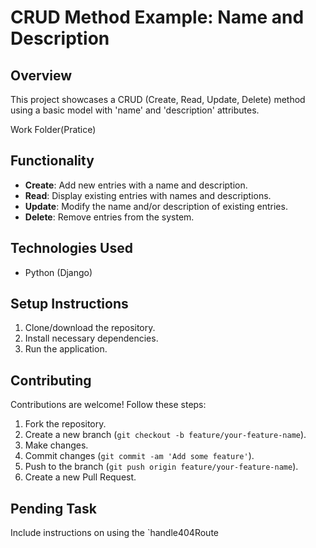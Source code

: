 # CRUD Method Example: Name and Description


## Overview
This project showcases a CRUD (Create, Read, Update, Delete) method using a basic model with 'name' and 'description' attributes.

Work Folder(Pratice)

## Functionality
- **Create**: Add new entries with a name and description.
- **Read**: Display existing entries with names and descriptions.
- **Update**: Modify the name and/or description of existing entries.
- **Delete**: Remove entries from the system.

## Technologies Used
- Python (Django)

## Setup Instructions
1. Clone/download the repository.
2. Install necessary dependencies.
3. Run the application.

## Contributing
Contributions are welcome! Follow these steps:
1. Fork the repository.
2. Create a new branch (`git checkout -b feature/your-feature-name`).
3. Make changes.
4. Commit changes (`git commit -am 'Add some feature'`).
5. Push to the branch (`git push origin feature/your-feature-name`).
6. Create a new Pull Request.

## Pending Task
Include instructions on using the `handle404Route
